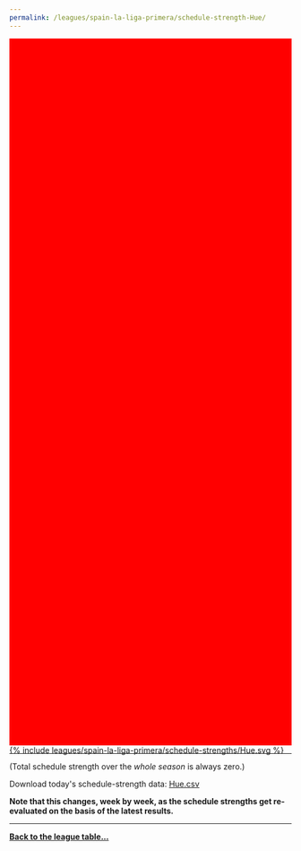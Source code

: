```yaml
---
permalink: /leagues/spain-la-liga-primera/schedule-strength-Hue/
---
```


<style>
.svg-wrap {
    background-color:red;
    height:0;
    padding-top:250%; /* 350px/550px */
    position: relative;
}

svg {
    background-color: white;
    height: 100%;
    display:block;
    width: 100%;
    position: absolute;
    top:0;
    left:0;
}
</style>


<div class="svg-wrap">
{% include leagues/spain-la-liga-primera/schedule-strengths/Hue.svg %}
</div>

-----

(Total schedule strength over the *whole season* is always zero.)


Download today's schedule-strength data: [Hue.csv](/assets/leagues/spain-la-liga-primera/2020/schedule-strengths/Hue.csv)

**Note that this changes, week by week, as the schedule strengths get re-evaluated on the
basis of the latest results.**

-----

[**Back to the league table...**](/leagues/spain-la-liga-primera)


